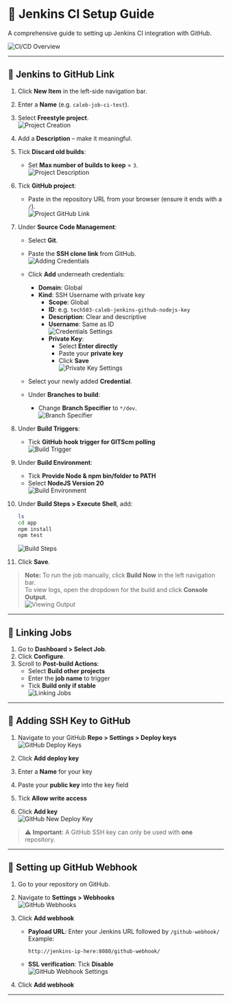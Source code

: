 # 🚀 Jenkins CI Setup Guide

A comprehensive guide to setting up Jenkins CI integration with GitHub.

![CI/CD Overview](./images/CICD_pipeline_overview.png)

---

## 🔗 Jenkins to GitHub Link

1. Click **New Item** in the left-side navigation bar.  
2. Enter a **Name** (e.g. `caleb-job-ci-test`).  
3. Select **Freestyle project**.  
   ![Project Creation](./images/ci-guide/project_creation.png)

4. Add a **Description** – make it meaningful.  
5. Tick **Discard old builds**:  
   - Set **Max number of builds to keep** = `3`.  
   ![Project Description](./images/ci-guide/project_description.png)

6. Tick **GitHub project**:  
   - Paste in the repository URL from your browser (ensure it ends with a `/`).  
   ![Project GitHub Link](./images/ci-guide/project_github_link.png)

7. Under **Source Code Management**:  
   - Select **Git**.  
   - Paste the **SSH clone link** from GitHub.  
   ![Adding Credentials](./images/ci-guide/adding_credentials.png)

   - Click **Add** underneath credentials:
     - **Domain**: Global  
     - **Kind**: SSH Username with private key  
       - **Scope**: Global  
       - **ID**: e.g. `tech503-caleb-jenkins-github-nodejs-key`  
       - **Description**: Clear and descriptive  
       - **Username**: Same as ID  
       ![Credentials Settings](./images/ci-guide/credentials_settings.png)
       - **Private Key**:  
         - Select **Enter directly**  
         - Paste your **private key**  
         - Click **Save**  
         ![Private Key Settings](./images/ci-guide/private_key_settings.png)

   - Select your newly added **Credential**.  
   - Under **Branches to build**:  
     - Change **Branch Specifier** to `*/dev`.  
     ![Branch Specifier](./images/ci-guide/branch_specifier.png)

8. Under **Build Triggers**:  
   - Tick **GitHub hook trigger for GITScm polling**  
   ![Build Trigger](./images/ci-guide/build_trigger_webhook.png)

9. Under **Build Environment**:  
   - Tick **Provide Node & npm bin/folder to PATH**  
   - Select **NodeJS Version 20**  
   ![Build Environment](./images/ci-guide/build_environment.png)

10. Under **Build Steps > Execute Shell**, add:
    ```bash
    ls
    cd app
    npm install
    npm test
    ```
    ![Build Steps](./images/ci-guide/build_steps.png)

11. Click **Save**.

> **Note:** To run the job manually, click **Build Now** in the left navigation bar.  
> To view logs, open the dropdown for the build and click **Console Output**.  
![Viewing Output](./images/ci-guide/viewing_console.png)

---

## 🔁 Linking Jobs

1. Go to **Dashboard > Select Job**.  
2. Click **Configure**.  
3. Scroll to **Post-build Actions**:  
   - Select **Build other projects**  
   - Enter the **job name** to trigger  
   - Tick **Build only if stable**  
   ![Linking Jobs](./images/ci-guide/linking_jobs.png)

---

## 🔐 Adding SSH Key to GitHub

1. Navigate to your GitHub **Repo > Settings > Deploy keys**  
   ![GitHub Deploy Keys](./images/ci-guide/github_deploy_keys.png)

2. Click **Add deploy key**  
3. Enter a **Name** for your key  
4. Paste your **public key** into the key field  
5. Tick **Allow write access**  
6. Click **Add key**  
   ![GitHub New Deploy Key](./images/ci-guide/github_add_deploy_key.png)

> ⚠️ **Important:** A GitHub SSH key can only be used with **one** repository.

---

## 📡 Setting up GitHub Webhook

1. Go to your repository on GitHub.  
2. Navigate to **Settings > Webhooks**  
   ![GitHub Webhooks](./images/ci-guide/github_webhooks.png)

3. Click **Add webhook**  
   - **Payload URL**: Enter your Jenkins URL followed by `/github-webhook/`  
     Example:  
     ```
     http://jenkins-ip-here:8080/github-webhook/
     ```
   - **SSL verification**: Tick **Disable**  
   ![GitHub Webhook Settings](./images/ci-guide/github_webhook_settings.png)

4. Click **Add webhook**

---
